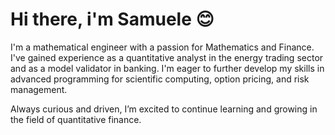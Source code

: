 # Hi there, i'm Samuele 😊

I'm a mathematical engineer with a passion for Mathematics and Finance. I've gained experience as a quantitative analyst in the energy trading sector and as a model validator in banking. I'm eager to further develop my skills in advanced programming for scientific computing, option pricing, and risk management.

Always curious and driven, I’m excited to continue learning and growing in the field of quantitative finance.

